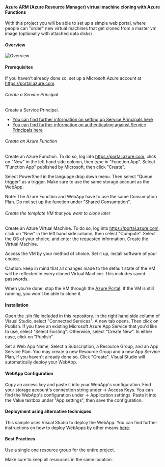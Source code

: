 #### Azure ARM (Azure Resource Manager) virtual machine cloning with Azure Functions
With this project you will be able to set up a simple web portal, where people can "order" new virtual machines that get cloned from a master vm image (optionally with attached data disks)


#### Overview
![Overview](https://github.com/kreuzhofer/azurearmvmcloningwithazurefunctions/blob/master/docs/VmCloningProcessOverview.png)


#### Prerequisites
If you haven't already done so, set up a Microsoft Azure account at https://portal.azure.com. 


###### Create a Service Principal
Create a Service Principal. 
- [You can find further information on setting up Service Principals here](https://docs.microsoft.com/en-us/azure/azure-resource-manager/resource-group-create-service-principal-portal)
- [You can find further information on authenticating against Service Principals here](https://docs.microsoft.com/en-us/azure/azure-resource-manager/resource-group-authenticate-service-principal)

###### Create an Azure Function
Create an Azure Function. To do so, log into https://portal.azure.com, click on "New" in the left hand side column, then type in "Function App". Select "Function App" published by Microsoft, then click "Create". 

Select PowerShell in the language drop down menu. Then select "Queue trigger" as a trigger. Make sure to use the same storage account as the WebApp. 

Note: The Azure Function and WebApp have to use the same Consumption Plan. Do not set up the function under "Shared Consumption". 

###### Create the template VM that you want to clone later
Create an Azure Virtual Machine. To do so, log into https://portal.azure.com, click on "New" in the left hand side column, then select "Compute". Select the OS of your choice, and enter the requested information. Create the Virtual Machine. 

Access the VM by your method of choice. Set it up, install software of your choice.

Caution: keep in mind that all changes made to the default state of the VM will be reflected in every cloned Virtual Machine. This includes saved passwords. 

When you're done, stop the VM through the [Azure Portal](https://portal.azure.com). If the VM is still running, you won't be able to clone it. 

#### Installation
Open the .sln file included in this repository. 
In the right hand side column of Visual Studio, select "Connected Services". A new tab opens. Then click on Publish. 
If you have an existing Microsoft Azure App Service that you'd like to use, select "Select Existing". 
Otherwise, select "Create New". In either case, click on "Publish". 

Set a Web App Name, Select a Subscription, a Resource Group, and an App Service Plan. 
You may create a new Resource Group and a new App Service Plan, if you haven't already done so. 
Click "Create". Visual Studio will automatically deploy your WebApp. 

#### WebApp Configuration
Copy an access key and paste it into your WebApp's configuration. 
Find your storage account's connection string under <your-storage-account-name> -> Access Keys. You can find the WebApp's configuration under <your-WebApp-Name> -> Application settings. Paste it into the Value textbox under "App settings", then save the configuration. 

#### Deployment using alternative techniques
This sample uses Visual Studio to deploy the WebApp. You can find further instructions on how to deploy WebApps by other means [here](https://docs.microsoft.com/en-us/azure/app-service-web/web-sites-deploy). 


#### Best Practices
Use a single one resource group for the entire project. 

Make sure to keep all resources in the same location. 